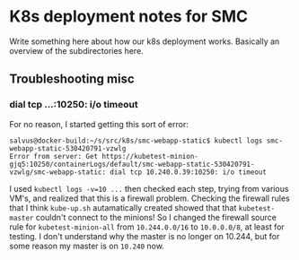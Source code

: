 
# K8s deployment notes for SMC

Write something here about how our k8s deployment works. Basically an overview of the subdirectories here.


## Troubleshooting misc

### dial tcp ...:10250: i/o timeout

For no reason, I started getting this sort of error:

    salvus@docker-build:~/s/src/k8s/smc-webapp-static$ kubectl logs smc-webapp-static-530420791-vzwlg
    Error from server: Get https://kubetest-minion-gjq5:10250/containerLogs/default/smc-webapp-static-530420791-vzwlg/smc-webapp-static: dial tcp 10.240.0.39:10250: i/o timeout

I used `kubectl logs -v=10 ...` then checked each step, trying from various VM's, and realized that this is a firewall problem.  Checking the firewall rules that I think `kube-up.sh` autamatically created showed that that `kubetest-master` couldn't connect to the minions!  So I changed the firewall source rule for `kubetest-minion-all` from `10.244.0.0/16` to `10.0.0.0/8`, at least for testing.    I don't understand why the master is no longer on 10.244, but for some reason my master is on `10.240` now.


